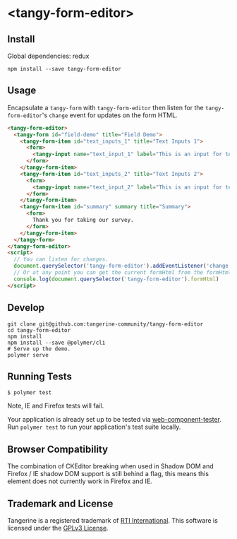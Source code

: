 # \<tangy-form-editor\>

## Install
Global dependencies: redux

```
npm install --save tangy-form-editor
```

## Usage
Encapsulate a `tangy-form` with `tangy-form-editor` then listen for the `tangy-form-editor`'s `change` event for updates on the form HTML.

```html
<tangy-form-editor>
  <tangy-form id="field-demo" title="Field Demo">
    <tangy-form-item id="text_inputs_1" title="Text Inputs 1">
      <form>
        <tangy-input name="text_input_1" label="This is an input for text." type="text"></tangy-input>
      </form>
    </tangy-form-item>
    <tangy-form-item id="text_inputs_2" title="Text Inputs 2">
      <form>
        <tangy-input name="text_input_2" label="This is an input for text that is required." type="text" error-message="This is required." required></tangy-input>
      </form>
    </tangy-form-item> 
    <tangy-form-item id="summary" summary title="Summary">
      <form>
        Thank you for taking our survey.
      </form>
    </tangy-form-item> 
  </tangy-form>
</tangy-form-editor>
<script>
  // You can listen for changes.
  document.querySelector('tangy-form-editor').addEventListener('change', event => console.log(event.detail))
  // Or at any point you can get the current formHtml from the formHtml property.
  console.log(document.querySelector('tangy-form-editor').formHtml)
</script>
```

## Develop
```
git clone git@github.com:tangerine-community/tangy-form-editor
cd tangy-form-editor
npm install
npm install --save @polymer/cli
# Serve up the demo.
polymer serve
```

## Running Tests

```
$ polymer test
```
Note, IE and Firefox tests will fail.

Your application is already set up to be tested via [web-component-tester](https://github.com/Polymer/web-component-tester). Run `polymer test` to run your application's test suite locally.

## Browser Compatibility
The combination of CKEditor breaking when used in Shadow DOM and Firefox / IE shadow DOM support is still behind a flag, this means this element does not currently work in Firefox and IE.

## Trademark and License
Tangerine is a registered trademark of [RTI International](https://rti.org). This software is licensed under the [GPLv3 License](https://www.gnu.org/licenses/gpl-3.0.en.html).
